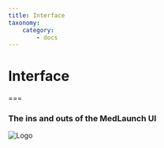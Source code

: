 ```yaml
---
title: Interface
taxonomy:
    category:
        - docs
---
```


# Interface

===

### The ins and outs of the MedLaunch UI

![Logo](../user/pages/images/MedLaunch_sm.png)
